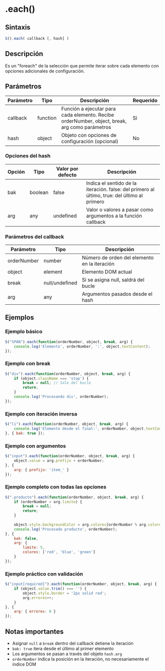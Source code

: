 # .each()

## Sintaxis

```javascript
S().each( callback [, hash] )
```

## Descripción

Es un "foreach" de la selección que permite iterar sobre cada elemento con opciones adicionales de configuración.

## Parámetros

| Parámetro | Tipo | Descripción | Requerido |
|-----------|------|-------------|-----------|
| callback | function | Función a ejecutar para cada elemento. Recibe orderNumber, object, break, arg como parámetros | Sí |
| hash | object | Objeto con opciones de configuración (opcional) | No |

### Opciones del hash

| Opción | Tipo | Valor por defecto | Descripción |
|--------|------|-------------------|-------------|
| bak | boolean | false | Indica el sentido de la iteración. false: del primero al último, true: del último al primero |
| arg | any | undefined | Valor o valores a pasar como argumentos a la función callback |

### Parámetros del callback

| Parámetro | Tipo | Descripción |
|-----------|------|-------------|
| orderNumber | number | Número de orden del elemento en la iteración |
| object | element | Elemento DOM actual |
| break | null/undefined | Si se asigna null, saldrá del bucle |
| arg | any | Argumentos pasados desde el hash |

## Ejemplos

### Ejemplo básico
```javascript
S("SPAN").each(function(orderNumber, object, break, arg) {
    console.log('Elemento', orderNumber, ':', object.textContent);
});
```

### Ejemplo con break
```javascript
S("div").each(function(orderNumber, object, break, arg) {
    if (object.className === 'stop') {
        break = null; // Sale del bucle
        return;
    }
    console.log('Procesando div', orderNumber);
});
```

### Ejemplo con iteración inversa
```javascript
S("li").each(function(orderNumber, object, break, arg) {
    console.log('Elemento desde el final:', orderNumber, object.textContent);
}, { bak: true });
```

### Ejemplo con argumentos
```javascript
S("input").each(function(orderNumber, object, break, arg) {
    object.value = arg.prefijo + orderNumber;
}, { 
    arg: { prefijo: 'item_' }
});
```

### Ejemplo completo con todas las opciones
```javascript
S(".producto").each(function(orderNumber, object, break, arg) {
    if (orderNumber > arg.limite) {
        break = null;
        return;
    }
    
    object.style.backgroundColor = arg.colores[orderNumber % arg.colores.length];
    console.log('Procesado producto', orderNumber);
}, {
    bak: false,
    arg: {
        limite: 5,
        colores: ['red', 'blue', 'green']
    }
});
```

### Ejemplo práctico con validación
```javascript
S("input[required]").each(function(orderNumber, object, break, arg) {
    if (object.value.trim() === '') {
        object.style.border = '2px solid red';
        arg.errores++;
    }
}, { 
    arg: { errores: 0 }
});
```

## Notas importantes

- Asignar `null` a `break` dentro del callback detiene la iteración
- `bak: true` itera desde el último al primer elemento
- Los argumentos se pasan a través del objeto `hash.arg`
- `orderNumber` indica la posición en la iteración, no necesariamente el índice DOM